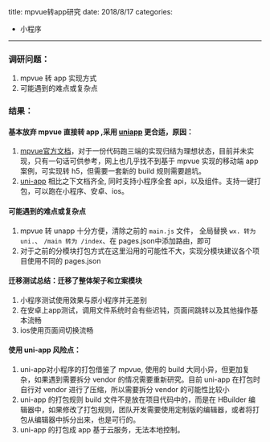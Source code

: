 title: mpvue转app研究
date: 2018/8/17
categories:
- 小程序
---

### 调研问题：
1. mpvue 转 app 实现方式
2. 可能遇到的难点或复杂点

### 结果：
#### 基本放弃 mpvue 直接转 app ,采用 [uniapp](http://uniapp.dcloud.io/) 更合适，原因：
1. [mpvue官方文档](http://mpvue.com/)，对于一份代码跑三端的实现归结为理想状态，目前并未实现，只有一句话可供参考，网上也几乎找不到基于 mpvue 实现的移动端 app 案例，可实现转 h5，但需要一套新的 build 规则需要趟坑。
2. [uni-app](http://uniapp.dcloud.io/) 相比之下文档齐全, 同时支持小程序全套 api，以及组件。支持一键打包，可以跑在小程序、安卓、ios。

#### 可能遇到的难点或复杂点
1. mpvue 转 unapp 十分方便，清除之前的 `main.js` 文件， 全局替换 `wx. 转为 uni.`、
`/main 转为 /index`、在 pages.json中添加路由，即可
2. 对于之前的分模块打包方式在这里沿用的可能性不大，实现分模块建议各个项目使用不同的 pages.json

#### 迁移测试总结：迁移了整体架子和立案模块
1. 小程序测试使用效果与原小程序并无差别
2. 在安卓上app测试，调用文件系统时会有些迟钝，页面间跳转以及其他操作基本流畅
3. ios使用页面间切换流畅

#### 使用 uni-app 风险点：
1. uni-app对小程序的打包借鉴了 mpvue, 使用的 build 大同小异，但更加复杂，如果遇到需要拆分 vendor 的情况需要重新研究。目前 uni-app 在打包时自行对 vendor 进行了压缩，所以需要拆分 vendor 的可能性比较小
2. uni-app 的打包规则 build 文件不是放在项目代码中的，而是在 HBuilder 编辑器中，如果修改了打包规则，团队开发需要使用定制版的编辑器，或者将打包从编辑器中拆分出来，也是可行的。
3. uni-app 的打包成 app 基于云服务，无法本地控制。

